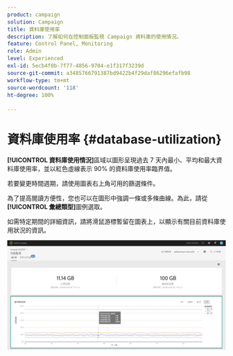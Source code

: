 ```yaml
---
product: campaign
solution: Campaign
title: 資料庫使用率
description: 了解如何在控制面板監視 Campaign 資料庫的使用情況。
feature: Control Panel, Monitoring
role: Admin
level: Experienced
exl-id: 5ecb4f0b-7f77-4856-9704-e1f317f3239d
source-git-commit: a3485766791387bd9422b4f29daf86296efafb98
workflow-type: tm+mt
source-wordcount: '118'
ht-degree: 100%

---
```


# 資料庫使用率 {#database-utilization}

**[!UICONTROL 資料庫使用情況]**&#x200B;區域以圖形呈現過去 7 天內最小、平均和最大資料庫使用率，並以紅色虛線表示 90% 的資料庫使用率臨界值。

若要變更時間週期，請使用圖表右上角可用的篩選條件。

為了提高閱讀方便性，您也可以在圖形中強調一條或多條曲線。為此，請從&#x200B;**[!UICONTROL 彙總類型]**&#x200B;圖例選取。

如需特定期間的詳細資訊，請將滑鼠游標暫留在圖表上，以顯示有關目前資料庫使用狀況的資訊。

![](assets/databases_dashboard_detail.png)
